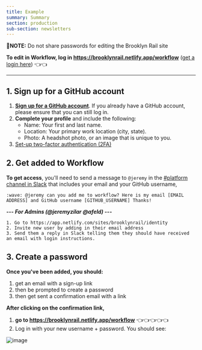 ```yaml
---
title: Example
summary: Summary
section: production
sub-section: newsletters
---
```



🚨**NOTE:** Do not share passwords for editing the Brooklyn Rail site

**To edit in Workflow, log in https://brooklynrail.netlify.app/workflow** ([get a login here](https://github.com/brooklynrail/brooklynrail-platform/wiki/Getting-access-to-Workflow)) 👈👈

---


## 1. Sign up for a GitHub account

1. [**Sign up for a GitHub account**](https://github.com/join). If you already have a GitHub account, please ensure that you can still log in.
1. **Complete your profile** and include the following:
    - Name: Your first and last name.
    - Location: Your primary work location (city, state).
    - Photo: A headshot photo, or an image that is unique to you.
1. [Set-up two-factor authentication (2FA)](https://github.com/settings/security)

## 2. Get added to Workflow

**To get access**, you'll need to send a message to `@jeremy` in the [#platform channel in Slack](https://brooklynrail.slack.com/archives/C8WNE9K09/) that includes your email and your GitHub username,
```
:wave: @jeremy can you add me to workflow? Here is my email [EMAIL ADDRESS] and GitHub username [GITHUB_USERNAME] Thanks!
```

**--- _For Admins (@jeremyzilar @afeld)_ ---**
```
1. Go to https://app.netlify.com/sites/brooklynrail/identity
2. Invite new user by adding in their email address
3. Send them a reply in Slack telling them they should have received an email with login instructions.
```

## 3. Create a password
**Once you've been added, you should:**
1. get an email with a sign-up link
1. then be prompted to create a password
1. then get sent a confirmation email with a link

**After clicking on the confirmation link,**
1. **go to https://brooklynrail.netlify.app/workflow** 👈👈👈👈👈
1. Log in with your new username + password. You should see:

![image](https://user-images.githubusercontent.com/395641/81471863-2ba2e480-91c2-11ea-8de1-a93ac3733386.png)
